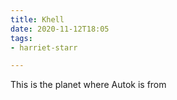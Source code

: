 ```yaml
---
title: Khell
date: 2020-11-12T18:05
tags:
- harriet-starr

---
```


This is the planet where Autok is from
